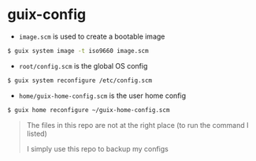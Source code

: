 # guix-config

- `image.scm` is used to create a bootable image

```bash
$ guix system image -t iso9660 image.scm
```

- `root/config.scm` is the global OS config

```bash
$ guix system reconfigure /etc/config.scm
```

- `home/guix-home-config.scm` is the user home config

```bash
$ guix home reconfigure ~/guix-home-config.scm
```

> The files in this repo are not at the right place (to run the command I listed)
> 
> I simply use this repo to backup my configs
